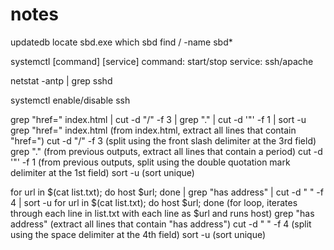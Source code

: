 # notes

updatedb
locate sbd.exe
which sbd
find / -name sbd*

systemctl [command] [service]
command: start/stop
service: ssh/apache


netstat -antp | grep sshd

systemctl enable/disable ssh


grep "href=" index.html | cut -d "/" -f 3 | grep "\." | cut -d '"' -f 1 | sort -u
grep "href=" index.html   (from index.html, extract all lines that contain "href=")
cut -d "/" -f 3           (split using the front slash delimiter at the 3rd field)
grep "\."                 (from previous outputs, extract all lines that contain a period)
cut -d '"' -f 1           (from previous outputs, split using the double quotation mark delimiter at the 1st field)
sort -u                   (sort unique)

for url in $(cat list.txt); do host $url; done | grep "has address" | cut -d " " -f 4 | sort -u
for url in $(cat list.txt); do host $url; done    (for loop, iterates through each line in list.txt with each line as $url and runs host)
grep "has address"                                (extract all lines that contain "has address")
cut -d " " -f 4                                   (split using the space delimiter at the 4th field)
sort -u                                           (sort unique)
